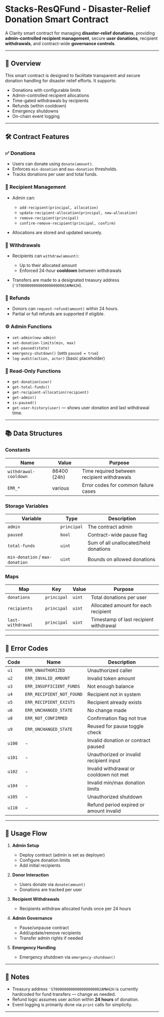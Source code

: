 

# Stacks-ResQFund - Disaster-Relief Donation Smart Contract

A Clarity smart contract for managing **disaster-relief donations**, providing **admin-controlled recipient management**, secure **user donations**, recipient **withdrawals**, and contract-wide **governance controls**.

---

## 🧭 Overview

This smart contract is designed to facilitate transparent and secure donation handling for disaster relief efforts. It supports:

* Donations with configurable limits
* Admin-controlled recipient allocations
* Time-gated withdrawals by recipients
* Refunds (within cooldown)
* Emergency shutdowns
* On-chain event logging

---

## 🛠 Contract Features

### ✅ Donations

* Users can donate using `donate(amount)`.
* Enforces `min-donation` and `max-donation` thresholds.
* Tracks donations per user and total funds.

### 🎯 Recipient Management

* Admin can:

  * `add-recipient(principal, allocation)`
  * `update-recipient-allocation(principal, new-allocation)`
  * `remove-recipient(principal)`
  * `confirm-remove-recipient(principal, confirm)`
* Allocations are stored and updated securely.

### 💸 Withdrawals

* Recipients can `withdraw(amount)`:

  * Up to their allocated amount
  * Enforced 24-hour **cooldown** between withdrawals
* Transfers are made to a designated treasury address (`'ST000000000000000000002AMW42H`).

### 🔁 Refunds

* Donors can `request-refund(amount)` within 24 hours.
* Partial or full refunds are supported if eligible.

### ⚙ Admin Functions

* `set-admin(new-admin)`
* `set-donation-limits(min, max)`
* `set-paused(state)`
* `emergency-shutdown()` (sets `paused = true`)
* `log-audit(action, actor)` (basic placeholder)

### 🔎 Read-Only Functions

* `get-donation(user)`
* `get-total-funds()`
* `get-recipient-allocation(recipient)`
* `get-admin()`
* `is-paused()`
* `get-user-history(user)` — shows user donation and last withdrawal time.

---

## 📚 Data Structures

### Constants

| Name                  | Value       | Purpose                                     |
| --------------------- | ----------- | ------------------------------------------- |
| `withdrawal-cooldown` | 86400 (24h) | Time required between recipient withdrawals |
| `ERR_*`               | various     | Error codes for common failure cases        |

### Storage Variables

| Variable                        | Type        | Description                           |
| ------------------------------- | ----------- | ------------------------------------- |
| `admin`                         | `principal` | The contract admin                    |
| `paused`                        | `bool`      | Contract-wide pause flag              |
| `total-funds`                   | `uint`      | Sum of all unallocated/held donations |
| `min-donation` / `max-donation` | `uint`      | Bounds on allowed donations           |

### Maps

| Map               | Key         | Value  | Purpose                                |
| ----------------- | ----------- | ------ | -------------------------------------- |
| `donations`       | `principal` | `uint` | Total donations per user               |
| `recipients`      | `principal` | `uint` | Allocated amount for each recipient    |
| `last-withdrawal` | `principal` | `uint` | Timestamp of last recipient withdrawal |

---

## 🧪 Error Codes

| Code   | Name                      | Description                             |
| ------ | ------------------------- | --------------------------------------- |
| `u1`   | `ERR_UNAUTHORIZED`        | Unauthorized caller                     |
| `u2`   | `ERR_INVALID_AMOUNT`      | Invalid token amount                    |
| `u3`   | `ERR_INSUFFICIENT_FUNDS`  | Not enough balance                      |
| `u4`   | `ERR_RECIPIENT_NOT_FOUND` | Recipient not in system                 |
| `u5`   | `ERR_RECIPIENT_EXISTS`    | Recipient already exists                |
| `u6`   | `ERR_UNCHANGED_STATE`     | No change made                          |
| `u8`   | `ERR_NOT_CONFIRMED`       | Confirmation flag not true              |
| `u9`   | `ERR_UNCHANGED_STATE`     | Reused for pause toggle check           |
| `u100` | -                         | Invalid donation or contract paused     |
| `u101` | -                         | Unauthorized or invalid recipient input |
| `u102` | -                         | Invalid withdrawal or cooldown not met  |
| `u104` | -                         | Invalid min/max donation limits         |
| `u105` | -                         | Unauthorized shutdown                   |
| `u110` | -                         | Refund period expired or amount invalid |

---

## 🚀 Usage Flow

1. **Admin Setup**

   * Deploy contract (admin is set as deployer)
   * Configure donation limits
   * Add initial recipients

2. **Donor Interaction**

   * Users donate via `donate(amount)`
   * Donations are tracked per user

3. **Recipient Withdrawals**

   * Recipients withdraw allocated funds once per 24 hours

4. **Admin Governance**

   * Pause/unpause contract
   * Add/update/remove recipients
   * Transfer admin rights if needed

5. **Emergency Handling**

   * Emergency shutdown via `emergency-shutdown()`

---

## 📎 Notes

* Treasury address `'ST000000000000000000002AMW42H` is currently hardcoded for fund transfers — change as needed.
* Refund logic assumes user action within **24 hours** of donation.
* Event logging is primarily done via `print` calls for simplicity.

---
